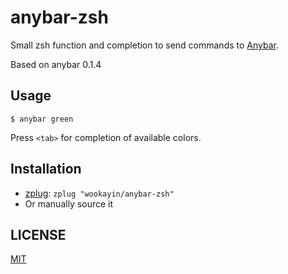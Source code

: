 # anybar-zsh

Small zsh function and completion to send commands to [Anybar][anybar].

[anybar]: https://github.com/tonsky/AnyBar

Based on anybar 0.1.4

Usage
------------

```
$ anybar green
```

Press `<tab>` for completion of available colors.

Installation
------------

* [zplug](https://github.com/zplug/zplug): `zplug "wookayin/anybar-zsh"`
* Or manually source it


LICENSE
-------

[MIT](./LICENSE)
